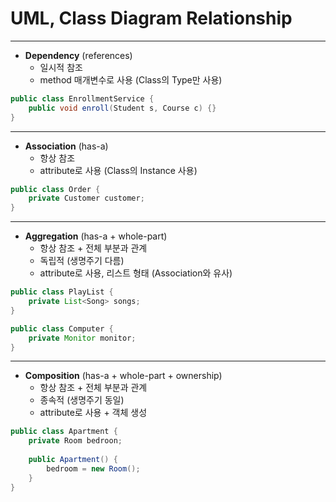# UML, Class Diagram Relationship  

---

- **Dependency** (references)  
    - 일시적 참조 
    - method 매개변수로 사용 (Class의 Type만 사용)

```java
public class EnrollmentService {
    public void enroll(Student s, Course c) {}
}
```  

---

- **Association** (has-a)  
    - 항상 참조 
    - attribute로 사용 (Class의 Instance 사용)  

```java
public class Order {
    private Customer customer;
}
```

---

- **Aggregation** (has-a + whole-part)  
    - 항상 참조 + 전체 부분과 관계  
    - 독립적 (생명주기 다름)  
    - attribute로 사용, 리스트 형태 (Association와 유사)  

```java
public class PlayList {
    private List<Song> songs;
}
```
```java
public class Computer {
    private Monitor monitor;
}
```

---

- **Composition** (has-a + whole-part + ownership)  
    - 항상 참조 + 전체 부분과 관계  
    - 종속적 (생명주기 동일)  
    - attribute로 사용 + 객체 생성  

```java
public class Apartment {
    private Room bedroon;
    
    public Apartment() {
        bedroom = new Room();
    }
}
```